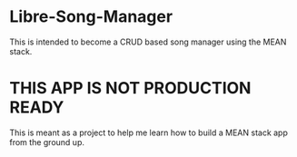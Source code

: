 # Libre-Song-Manager
This is intended to become a CRUD based song manager using the MEAN stack.


# THIS APP IS NOT PRODUCTION READY


This is meant as a project to help me learn how to build a MEAN stack app from the ground up. 


